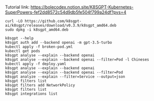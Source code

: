 Tutorial link:
https://bolecodex.notion.site/K8SGPT-Kubernetes-SuperPowers-fef2dd8572c54d9db5fe504f799a24df?pvs=4

```
curl -LO https://github.com/k8sgpt-ai/k8sgpt/releases/download/v0.3.9/k8sgpt_amd64.deb
sudo dpkg -i k8sgpt_amd64.deb

k8sgpt --help
k8sgpt auth add --backend openai -m gpt-3.5-turbo
kubectl apply -f broken-pod.yml
kubectl get pods
k8sgpt analyse --explain --backend openai
k8sgpt analyse --explain --backend openai --filter=Pod -l Chineses
kubectl apply -f deploy.yaml 
k8sgpt analyse --explain --backend openai
k8sgpt analyse --explain --backend openai --filter=Pod
k8sgpt analyze --explain --filter=Service --output=json
k8sgpt filters list
k8sgpt filters add NetworkPolicy
k8sgpt filters list
k8sgpt integrations list
```

